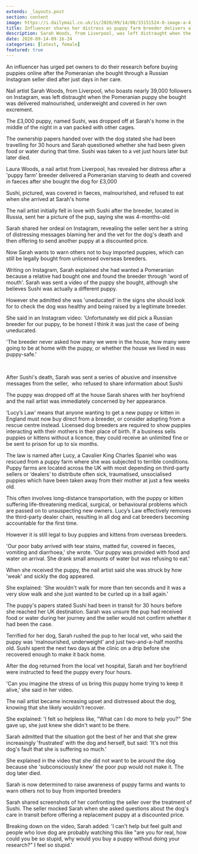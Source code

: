 ```yaml
---
extends: _layouts.post
section: content
image: https://i.dailymail.co.uk/1s/2020/09/14/08/33151524-0-image-a-4_1600069573751.jpg 
title: Influencer shares her distress as puppy farm breeder delivers a Pomeranian starving to death 
description: Sarah Woods, from Liverpool, was left distraught when the puppy she paid £3,000 for  arrived at her home covered in faeces and vomit before dying three days later. 
date: 2020-09-14-09-16-24 
categories: [latest, female] 
featured: true 
--- 
```

An influencer has urged pet owners to do their research before buying puppies online after the Pomeranian she bought through a Russian Instagram seller died after just days in her care. 

Nail artist Sarah Woods, from Liverpool, who boasts nearly 39,000 followers on Instagram, was left distraught when the Pomeranian puppy she bought was delivered malnourished, underweight and covered in her own excrement.

The £3,000 puppy, named Sushi, was dropped off at Sarah's home in the middle of the night in a van packed with other cages. 

The ownership papers handed over with the dog stated she had been travelling for 30 hours and Sarah questioned whether she had been given food or water during that time. Sushi was taken to a vet just hours later but later died. 

Laura Woods, a nail artist from Liverpool, has revealed her distress after a 'puppy farm' breeder delivered a Pomeranian starving to death and covered in faeces after she bought the dog for £3,000

Sushi, pictured, was covered in faeces, malnourished, and refused to eat when she arrived at Sarah's home 

The nail artist initially fell in love with Sushi after the breeder, located in Russia, sent her a picture of the pup, saying she was 4-months-old 

Sarah shared her ordeal on Instagram, revealing the seller sent her a string of distressing messages blaming her and the vet for the dog's death and then offering to send another puppy at a discounted price. 

Now Sarah wants to warn others not to buy imported puppies, which can still be legally bought from unlicensed overseas breeders. 

Writing on Instagram, Sarah explained she had wanted a Pomeranian because a relative had bought one and found the breeder through 'word of mouth'. Sarah was sent a video of the puppy she bought, although she believes Sushi was actually a different puppy. 

However she admitted she was 'uneducated' in the signs she should look for to check the dog was healthy and being raised by a legitimate breeder.

She said in an Instagram video: 'Unfortunately we did pick a Russian breeder for our puppy, to be honest I think it was just the case of being uneducated. 

'The breeder never asked how many we were in the house, how many were going to be at home with the puppy, or whether the house we lived in was puppy-safe.' 



 

After Sushi's death, Sarah was sent a series of abusive and insensitve messages from the seller,  who refused to share information about Sushi 

The puppy was dropped off at the house Sarah shares with her boyfriend and the nail artist was immediately concerned by her appearance. 

‘Lucy’s Law’ means that anyone wanting to get a new puppy or kitten in England must now buy direct from a breeder, or consider adopting from a rescue centre instead. Licensed dog breeders are required to show puppies interacting with their mothers in their place of birth. If a business sells puppies or kittens without a licence, they could receive an unlimited fine or be sent to prison for up to six months.

The law is named after Lucy, a Cavalier King Charles Spaniel who was rescued from a puppy farm where she was subjected to terrible conditions. Puppy farms are located across the UK with most depending on third-party sellers or ‘dealers’ to distribute often sick, traumatised, unsocialised puppies which have been taken away from their mother at just a few weeks old.   

This often involves long-distance transportation, with the puppy or kitten suffering life-threatening medical, surgical, or behavioural problems which are passed on to unsuspecting new owners. Lucy’s Law effectively removes the third-party dealer chain, resulting in all dog and cat breeders becoming accountable for the first time. 

However it is still legal to buy puppies and kittens from overseas breeders.  



'Our poor baby arrived with tear stains, matted fur, covered in faeces, vomiting and diarrhoea,' she wrote. 'Our puppy was provided with food and water on arrival. She drank small amounts of water but was refusing to eat.' 

When she received the puppy, the nail artist said she was struck by how 'weak' and sickly the dog appeared.

She explained: 'She wouldn't walk for more than ten seconds and it was a very slow walk and she just wanted to be curled up in a ball again.'  

The puppy's papers stated Sushi had been in transit for 30 hours before she reached her UK destination. Sarah was unsure the pup had received food or water during her journey and the seller would not confirm whether it had been the case.  

Terrified for her dog, Sarah rushed the pup to her local vet, who said the puppy was 'malnourished, underweight' and just two-and-a-half months old. Sushi spent the next two days at the clinic on a drip before she recovered enough to make it back home.

After the dog returned from the local vet hospital, Sarah and her boyfriend were instructed to feed the puppy every four hours. 

'Can you imagine the stress of us bring this puppy home trying to keep it alive,' she said in her video.  

The nail artist became increasing upset and distressed about the dog, knowing that she likely wouldn't recover.

She explained: 'I felt so helpless like, "What can I do more to help you?" She gave up, she just knew she didn't want to be there.

Sarah admitted that the situation got the best of her and that she grew increasingly 'frustrated' with the dog and herself, but said: 'It's not this dog's fault that she is suffering so much.' 

She explained in the video that she did not want to be around the dog because she 'subconsciously knew' the poor pup would not make it. The dog later died. 

Sarah is now determined to raise awareness of puppy farms and wants to warn others not to buy from imported breeders 

Sarah shared screenshots of her confronting the seller over the treatment of Sushi. The seller mocked Sarah when she asked questions about the dog's care in transit before offering a replacement puppy at a discounted price. 

Breaking down on the video, Sarah added: 'I can't help but feel guilt and people who love dog are probably watching this like "are you for real, how could you be so stupid, why would you buy a puppy without doing your research?" I feel so stupid.'

